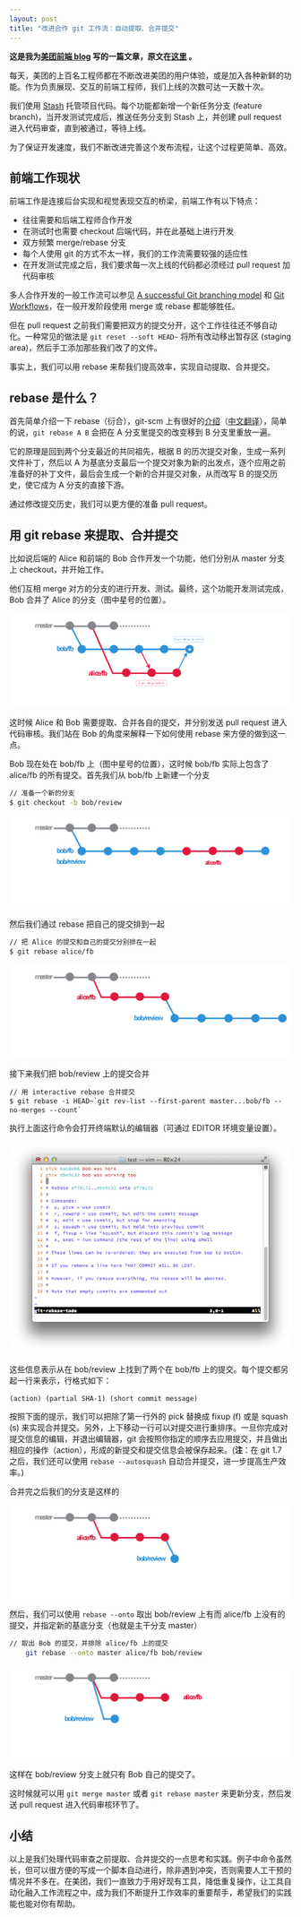 ```yaml
---
layout: post
title: "改进合作 git 工作流：自动提取、合并提交"
---
```

**这是我为[美团前端 blog](http://fe.meituan.com/) 写的一篇文章，原文在[这里](http://fe.meituan.com/improving-git-flow_squashing-commits.html) 。**

每天，美团的上百名工程师都在不断改进美团的用户体验，或是加入各种新鲜的功能。作为负责展现、交互的前端工程师，我们上线的次数可达一天数十次。

我们使用 [Stash](https://www.atlassian.com/software/stash) 托管项目代码。每个功能都新增一个新任务分支 (feature branch)，当开发测试完成后，推送任务分支到 Stash 上，并创建 pull request 进入代码审查，直到被通过，等待上线。

为了保证开发速度，我们不断改进完善这个发布流程，让这个过程更简单、高效。

<!-- more -->

## 前端工作现状

前端工作是连接后台实现和视觉表现交互的桥梁，前端工作有以下特点：

* 往往需要和后端工程师合作开发
* 在测试时也需要 checkout 后端代码，并在此基础上进行开发
* 双方频繁 merge/rebase 分支
* 每个人使用 git 的方式不太一样，我们的工作流需要较强的适应性
* 在开发测试完成之后，我们要求每一次上线的代码都必须经过 pull request 加代码审核


多人合作开发的一般工作流可以参见 [A successful Git branching model](http://nvie.com/posts/a-successful-git-branching-model/) 和 [Git Workflows](https://www.atlassian.com/git/workflows)，在一般开发阶段使用 merge 或 rebase 都能够胜任。

但在 pull request 之前我们需要把双方的提交分开，这个工作往往还不够自动化。一种常见的做法是 `git reset --soft HEAD~` 将所有改动移出暂存区 (staging area)，然后手工添加那些我们改了的文件。

事实上，我们可以用 rebase 来帮我们提高效率，实现自动提取、合并提交。

## rebase 是什么？
首先简单介绍一下 rebase（衍合），git-scm 上有很好的[介绍](http://git-scm.com/book/en/Git-Branching-Rebasing)（[中文翻译](http://git-scm.com/book/zh/Git-%E5%88%86%E6%94%AF-%E5%88%86%E6%94%AF%E7%9A%84%E8%A1%8D%E5%90%88)），简单的说，`git rebase A B` 会把在 A 分支里提交的改变移到 B 分支里重放一遍。

它的原理是回到两个分支最近的共同祖先，根据 B 的历次提交对象，生成一系列文件补丁，然后以 A 为基底分支最后一个提交对象为新的出发点，逐个应用之前准备好的补丁文件，最后会生成一个新的合并提交对象，从而改写 B 的提交历史，使它成为 A 分支的直接下游。

通过修改提交历史，我们可以更方便的准备 pull request。


## 用 git rebase 来提取、合并提交

比如说后端的 Alice 和前端的 Bob 合作开发一个功能，他们分别从 master 分支上 checkout，并开始工作。

他们互相 merge 对方的分支的进行开发、测试。最终，这个功能开发测试完成，Bob 合并了 Alice 的分支（图中星号的位置）。

<img src="/assets/improving-git-flow_squashing-commits/git-branches.svg" onerror="if (!this.failed) {this.failed=1;this.src=this.src.replace(/\.svg$/, '.png');}">

这时候 Alice 和 Bob 需要提取、合并各自的提交，并分别发送 pull request 进入代码审核。我们站在 Bob 的角度来解释一下如何使用 rebase 来方便的做到这一点。

Bob 现在处在 bob/fb 上（图中星号的位置），这时候 bob/fb 实际上包含了 alice/fb 的所有提交。首先我们从 bob/fb 上新建一个分支

````bash
// 准备一个新的分支
$ git checkout -b bob/review
````

<img src="/assets/improving-git-flow_squashing-commits/git-bob-before-rebase.svg" onerror="if (!this.failed) {this.failed=1;this.src=this.src.replace(/\.svg$/, '.png');}">

然后我们通过 rebase 把自己的提交排到一起

````bash
// 把 Alice 的提交和自己的提交分别排在一起
$ git rebase alice/fb
````

<img src="/assets/improving-git-flow_squashing-commits/git-bob-after-rebase.svg" onerror="if (!this.failed) {this.failed=1;this.src=this.src.replace(/\.svg$/, '.png');}">

接下来我们把 bob/review 上的提交合并

    // 用 interactive rebase 合并提交
    $ git rebase -i HEAD~`git rev-list --first-parent master...bob/fb --no-merges --count`

执行上面这行命令会打开终端默认的编辑器（可通过 EDITOR 环境变量设置）。

<img src="/assets/improving-git-flow_squashing-commits/vim-rebase.png">

这些信息表示从在 bob/review 上找到了两个在 bob/fb 上的提交。每个提交都另起一行来表示，行格式如下：

    (action) (partial SHA-1) (short commit message)

按照下面的提示，我们可以把除了第一行外的 pick 替换成 fixup (f) 或是 squash (s) 来实现合并提交。另外，上下移动一行可以对提交进行重排序。一旦你完成对提交信息的编辑，并退出编辑器，git 会按照你指定的顺序去应用提交，并且做出相应的操作（action），形成的新提交和提交信息会被保存起来。(**注**：在 git 1.7 之后，我们还可以使用 `rebase --autosquash` 自动合并提交，进一步提高生产效率。)

合并完之后我们的分支是这样的

<img src="/assets/improving-git-flow_squashing-commits/git-bob-squash.svg" onerror="if (!this.failed) {this.failed=1;this.src=this.src.replace(/\.svg$/, '.png');}">


然后，我们可以使用 `rebase --onto` 取出 bob/review 上有而 alice/fb 上没有的提交，并指定新的基底分支（也就是主干分支 master）

````bash
// 取出 Bob 的提交，并排除 alice/fb 上的提交
    git rebase --onto master alice/fb bob/review
````

<img src="/assets/improving-git-flow_squashing-commits/git-rebase-onto.svg" onerror="if (!this.failed) {this.failed=1;this.src=this.src.replace(/\.svg$/, '.png');}">


这样在 bob/review 分支上就只有 Bob 自己的提交了。

这时候就可以用 `git merge master` 或者 `git rebase master` 来更新分支，然后发送 pull request 进入代码审核环节了。

## 小结
以上是我们处理代码审查之前提取、合并提交的一点思考和实践。例子中命令虽然长，但可以很方便的写成一个脚本自动进行，除非遇到冲突，否则需要人工干预的情况并不多在。在美团，我们一直致力于用好现有工具，降低重复操作，让工具自动化融入工作流程之中，成为我们不断提升工作效率的重要帮手，希望我们的实践能也能对你有帮助。
